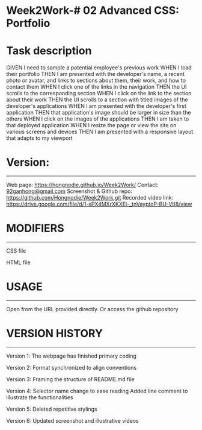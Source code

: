 # Week2Work-# 02 Advanced CSS: Portfolio

# Task description
GIVEN I need to sample a potential employee's previous work
WHEN I load their portfolio
THEN I am presented with the developer's name, a recent photo or avatar, and links to sections about them, their work, and how to contact them
WHEN I click one of the links in the navigation
THEN the UI scrolls to the corresponding section
WHEN I click on the link to the section about their work
THEN the UI scrolls to a section with titled images of the developer's applications
WHEN I am presented with the developer's first application
THEN that application's image should be larger in size than the others
WHEN I click on the images of the applications
THEN I am taken to that deployed application
WHEN I resize the page or view the site on various screens and devices
THEN I am presented with a responsive layout that adapts to my viewport

# Version: 
-----------
Web page: https://hongnodie.github.io/Week2Work/
Contact: 92ganhong@gmail.com
Screenshot & Github repo: https://github.com/Hongnodie/Week2Work.git
Recorded video link: https://drive.google.com/file/d/1-sPX4MXrXKXEl-_tnVayptoP-BU-VtI8/view

# MODIFIERS
-----------
CSS file
<!-- Primary coding -->

HTML file
<!-- Primary coding -->
<!-- Format synchronized -->

# USAGE
-----
Open from the URL provided directly.
Or access the github repository

# VERSION HISTORY
---------------
Version 1:
    The webpage has finished primary coding

Version 2:
    Format synchronized to align conventions

Version 3:
    Framing the structure of README.md file

Version 4:
    Selector name change to ease reading
    Added line comment to illustrate the functionalities

Version 5:
    Deleted repetitive stylings

Version 6:
    Updated screenshot and illustrative videos
